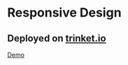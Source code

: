 <h1>Responsive Design</h1>
<h2>Deployed on <a href="https://www.trinket.io" target="_blank">trinket.io</a></h2>
<div><a href="https://trinket.io/html/570af901b5" target="_blank">Demo</a></div>
